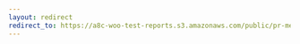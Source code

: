 ```yaml
---
layout: redirect
redirect_to: https://a8c-woo-test-reports.s3.amazonaws.com/public/pr-merge/38287/api/index.html
---
```

